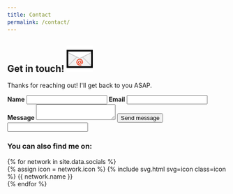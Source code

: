 ```yaml
---
title: Contact
permalink: /contact/
---
```


<article>
    <section id="contact" class="section">
        <h2 class="heading-with-image">
            <span>Get in touch!</span>
            <img src="/assets/img/envelope.png" alt="📧">
        </h2>
        <div id="contact-information">
            <section id="contact-form">
                <p>Thanks for reaching out! I'll get back to you ASAP.</p>
                <form action="https://formspree.io/hire.aleksandr@gmail.com" method="POST" spellcheck="false">
                    <input type="hidden" name="_subject" value="Thanks for getting in touch!" />
                    <label class="required" for="name"><strong>Name</strong></label>
                    <input type="text" name="name" id="name" required>
                    <label for="email"><strong>Email</strong></label>
                    <input type="email" name="_replyto" id="email"/>
                    <label class="required" for="message"><strong>Message</strong></label>
                    <textarea name="body" id="message" required></textarea>
                    <input type="submit" value="Send message" class="button solid-button">
                    <input type="text" name="_gotcha" class="honeypot" />
                </form>
            </section>
            <section>
                <h3>You can also find me on:</h3>
                <section id="social-networks">
                    {% for network in site.data.socials %}
                    <div class="social-network">
                        <a class="container-link" href="{{ network.url }}"></a>
                        {% assign icon = network.icon %}
                        {% include svg.html svg=icon class=icon %}
                        <span class="network-name">{{ network.name }}</span>
                    </div>
                    {% endfor %}
                </section>
            </section>
        </div>
    </section>
</article>